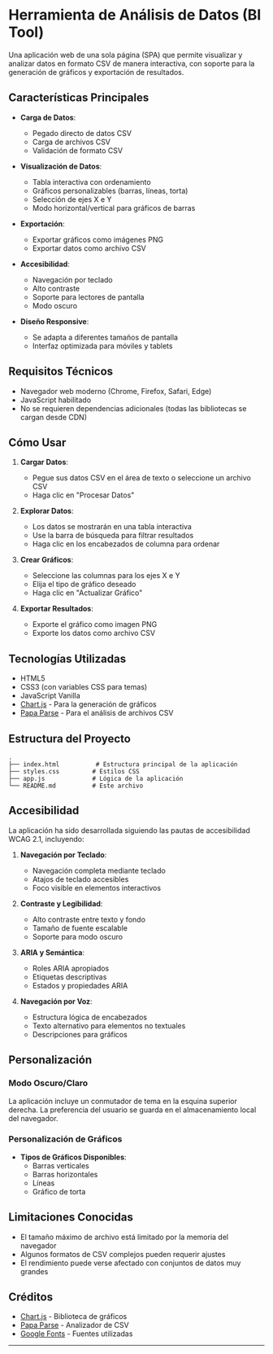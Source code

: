 # Herramienta de Análisis de Datos (BI Tool)

Una aplicación web de una sola página (SPA) que permite visualizar y analizar datos en formato CSV de manera interactiva, con soporte para la generación de gráficos y exportación de resultados.

## Características Principales

- **Carga de Datos**:
  - Pegado directo de datos CSV
  - Carga de archivos CSV
  - Validación de formato CSV

- **Visualización de Datos**:
  - Tabla interactiva con ordenamiento
  - Gráficos personalizables (barras, líneas, torta)
  - Selección de ejes X e Y
  - Modo horizontal/vertical para gráficos de barras

- **Exportación**:
  - Exportar gráficos como imágenes PNG
  - Exportar datos como archivo CSV

- **Accesibilidad**:
  - Navegación por teclado
  - Alto contraste
  - Soporte para lectores de pantalla
  - Modo oscuro

- **Diseño Responsive**:
  - Se adapta a diferentes tamaños de pantalla
  - Interfaz optimizada para móviles y tablets

## Requisitos Técnicos

- Navegador web moderno (Chrome, Firefox, Safari, Edge)
- JavaScript habilitado
- No se requieren dependencias adicionales (todas las bibliotecas se cargan desde CDN)

## Cómo Usar

1. **Cargar Datos**:
   - Pegue sus datos CSV en el área de texto o seleccione un archivo CSV
   - Haga clic en "Procesar Datos"

2. **Explorar Datos**:
   - Los datos se mostrarán en una tabla interactiva
   - Use la barra de búsqueda para filtrar resultados
   - Haga clic en los encabezados de columna para ordenar

3. **Crear Gráficos**:
   - Seleccione las columnas para los ejes X e Y
   - Elija el tipo de gráfico deseado
   - Haga clic en "Actualizar Gráfico"

4. **Exportar Resultados**:
   - Exporte el gráfico como imagen PNG
   - Exporte los datos como archivo CSV

## Tecnologías Utilizadas

- HTML5
- CSS3 (con variables CSS para temas)
- JavaScript Vanilla
- [Chart.js](https://www.chartjs.org/) - Para la generación de gráficos
- [Papa Parse](https://www.papaparse.com/) - Para el análisis de archivos CSV

## Estructura del Proyecto

```
.
├── index.html          # Estructura principal de la aplicación
├── styles.css         # Estilos CSS
├── app.js             # Lógica de la aplicación
└── README.md          # Este archivo
```

## Accesibilidad

La aplicación ha sido desarrollada siguiendo las pautas de accesibilidad WCAG 2.1, incluyendo:

1. **Navegación por Teclado**:
   - Navegación completa mediante teclado
   - Atajos de teclado accesibles
   - Foco visible en elementos interactivos

2. **Contraste y Legibilidad**:
   - Alto contraste entre texto y fondo
   - Tamaño de fuente escalable
   - Soporte para modo oscuro

3. **ARIA y Semántica**:
   - Roles ARIA apropiados
   - Etiquetas descriptivas
   - Estados y propiedades ARIA

4. **Navegación por Voz**:
   - Estructura lógica de encabezados
   - Texto alternativo para elementos no textuales
   - Descripciones para gráficos

## Personalización

### Modo Oscuro/Claro

La aplicación incluye un conmutador de tema en la esquina superior derecha. La preferencia del usuario se guarda en el almacenamiento local del navegador.

### Personalización de Gráficos

- **Tipos de Gráficos Disponibles**:
  - Barras verticales
  - Barras horizontales
  - Líneas
  - Gráfico de torta

## Limitaciones Conocidas

- El tamaño máximo de archivo está limitado por la memoria del navegador
- Algunos formatos de CSV complejos pueden requerir ajustes
- El rendimiento puede verse afectado con conjuntos de datos muy grandes


## Créditos

- [Chart.js](https://www.chartjs.org/) - Biblioteca de gráficos
- [Papa Parse](https://www.papaparse.com/) - Analizador de CSV
- [Google Fonts](https://fonts.google.com/) - Fuentes utilizadas

---

